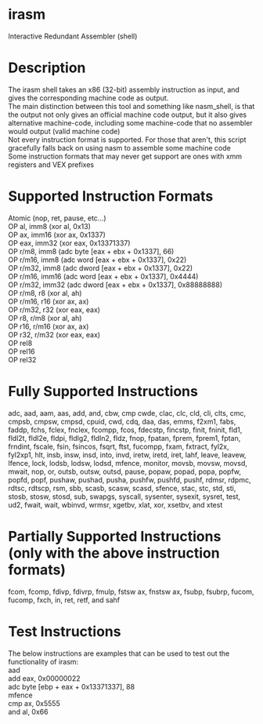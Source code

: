 # irasm
Interactive Redundant Assembler (shell)

# Description
The irasm shell takes an x86 (32-bit) assembly instruction as input, and gives the corresponding machine code as output.<br>
The main distinction between this tool and something like nasm_shell, is that the output not only gives an official machine code output, but it also gives alternative machine-code, including some machine-code that no assembler would output (valid machine code)<br>
Not every instruction format is supported. For those that aren't, this script gracefully falls back on using nasm to assemble some machine code<br>
Some instruction formats that may never get support are ones with xmm registers and VEX prefixes

# Supported Instruction Formats
Atomic (nop, ret, pause, etc...)<br>
OP al, imm8 (xor al, 0x13)<br>
OP ax, imm16 (xor ax, 0x1337)<br>
OP eax, imm32 (xor eax, 0x13371337)<br>
OP r/m8, imm8 (adc byte [eax + ebx + 0x1337], 66)<br>
OP r/m16, imm8 (adc word [eax + ebx + 0x1337], 0x22)<br>
OP r/m32, imm8 (adc dword [eax + ebx + 0x1337], 0x22)<br>
OP r/m16, imm16 (adc word [eax + ebx + 0x1337], 0x4444)<br>
OP r/m32, imm32 (adc dword [eax + ebx + 0x1337], 0x88888888)<br>
OP r/m8, r8 (xor al, ah)<br>
OP r/m16, r16 (xor ax, ax)<br>
OP r/m32, r32 (xor eax, eax)<br>
OP r8, r/m8 (xor al, ah)<br>
OP r16, r/m16 (xor ax, ax)<br>
OP r32, r/m32 (xor eax, eax)<br>
OP rel8<br>
OP rel16<br>
OP rel32<br>

# Fully Supported Instructions
adc, aad, aam, aas, add, and, cbw, cmp cwde, clac, clc, cld, cli, clts, cmc, cmpsb, cmpsw, cmpsd, cpuid, cwd, cdq, daa, das, emms, f2xm1, fabs, faddp, fchs, fclex, fnclex, fcompp, fcos, fdecstp, fincstp, finit, fninit, fld1, fldl2t, fldl2e, fldpi, fldlg2, fldln2, fldz, fnop, fpatan, fprem, fprem1, fptan, frndint, fscale, fsin, fsincos, fsqrt, ftst, fucompp, fxam, fxtract, fyl2x, fyl2xp1, hlt, insb, insw, insd, into, invd, iretw, iretd, iret, lahf, leave, leavew, lfence, lock, lodsb, lodsw, lodsd, mfence, monitor, movsb, movsw, movsd, mwait, nop, or, outsb, outsw, outsd, pause, popaw, popad, popa, popfw, popfd, popf, pushaw, pushad, pusha, pushfw, pushfd, pushf, rdmsr, rdpmc, rdtsc, rdtscp, rsm, sbb, scasb, scasw, scasd, sfence, stac, stc, std, sti, stosb, stosw, stosd, sub, swapgs, syscall, sysenter, sysexit, sysret, test, ud2, fwait, wait, wbinvd, wrmsr, xgetbv, xlat, xor, xsetbv, and xtest

# Partially Supported Instructions (only with the above instruction formats)
fcom, fcomp, fdivp, fdivrp, fmulp, fstsw ax, fnstsw ax, fsubp, fsubrp, fucom, fucomp, fxch, in, ret, retf, and sahf

# Test Instructions
The below instructions are examples that can be used to test out the functionality of irasm:<br>
aad<br>
add eax, 0x00000022<br>
adc byte [ebp + eax + 0x13371337], 88<br>
mfence<br>
cmp ax, 0x5555<br>
and al, 0x66<br>
